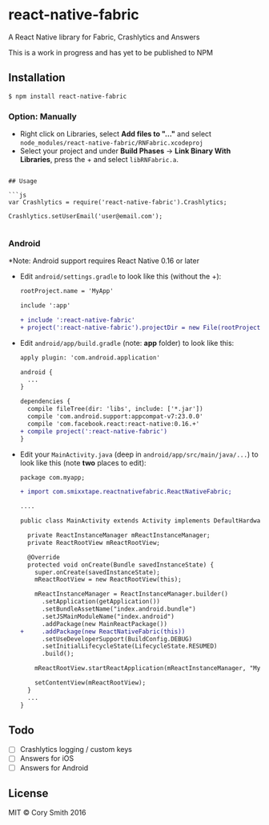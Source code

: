 # react-native-fabric
A React Native library for Fabric, Crashlytics and Answers

This is a work in progress and has yet to be published to NPM 

## Installation

`$ npm install react-native-fabric`

### Option: Manually

* Right click on Libraries, select **Add files to "…"** and select `node_modules/react-native-fabric/RNFabric.xcodeproj`
* Select your project and under **Build Phases** -> **Link Binary With Libraries**, press the + and select `libRNFabric.a`.

```

## Usage

```js
var Crashlytics = require('react-native-fabric').Crashlytics;

Crashlytics.setUserEmail('user@email.com');


```

### Android

*Note: Android support requires React Native 0.16 or later
 

* Edit `android/settings.gradle` to look like this (without the +):

  ```diff
  rootProject.name = 'MyApp'

  include ':app'

  + include ':react-native-fabric'
  + project(':react-native-fabric').projectDir = new File(rootProject.projectDir, '../node_modules/react-native-fabric/android')
  ```

* Edit `android/app/build.gradle` (note: **app** folder) to look like this: 

  ```diff
  apply plugin: 'com.android.application'

  android {
    ...
  }

  dependencies {
    compile fileTree(dir: 'libs', include: ['*.jar'])
    compile 'com.android.support:appcompat-v7:23.0.0'
    compile 'com.facebook.react:react-native:0.16.+'
  + compile project(':react-native-fabric')
  }
  ```

* Edit your `MainActivity.java` (deep in `android/app/src/main/java/...`) to look like this (note **two** places to edit):

  ```diff
  package com.myapp;

  + import com.smixxtape.reactnativefabric.ReactNativeFabric;

  ....

  public class MainActivity extends Activity implements DefaultHardwareBackBtnHandler {

    private ReactInstanceManager mReactInstanceManager;
    private ReactRootView mReactRootView;

    @Override
    protected void onCreate(Bundle savedInstanceState) {
      super.onCreate(savedInstanceState);
      mReactRootView = new ReactRootView(this);

      mReactInstanceManager = ReactInstanceManager.builder()
        .setApplication(getApplication())
        .setBundleAssetName("index.android.bundle")
        .setJSMainModuleName("index.android")
        .addPackage(new MainReactPackage())
  +     .addPackage(new ReactNativeFabric(this))
        .setUseDeveloperSupport(BuildConfig.DEBUG)
        .setInitialLifecycleState(LifecycleState.RESUMED)
        .build();

      mReactRootView.startReactApplication(mReactInstanceManager, "MyApp", null);

      setContentView(mReactRootView);
    }
    ...
  }
  ```

## Todo

- [ ] Crashlytics logging / custom keys 
- [ ] Answers for iOS
- [ ] Answers for Android

## License
MIT © Cory Smith 2016
